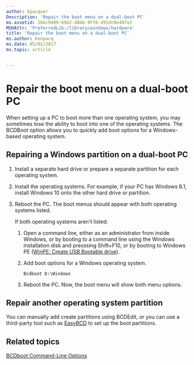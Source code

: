 ```yaml
---
author: kpacquer
Description: 'Repair the boot menu on a dual-boot PC'
ms.assetid: 166c9499-b9b2-48bb-9ff6-d91dc0e497a3
MSHAttr: 'PreferredLib:/library/windows/hardware'
title: 'Repair the boot menu on a dual-boot PC'
ms.author: kenpacq
ms.date: 05/02/2017
ms.topic: article


---
```


# Repair the boot menu on a dual-boot PC


When setting up a PC to boot more than one operating system, you may sometimes lose the ability to boot into one of the operating systems. The BCDBoot option allows you to quickly add boot options for a Windows-based operating system.

## <span id="Repairing_a_Windows_partition_on_a_dual-boot_PC"></span><span id="repairing_a_windows_partition_on_a_dual-boot_pc"></span><span id="REPAIRING_A_WINDOWS_PARTITION_ON_A_DUAL-BOOT_PC"></span>Repairing a Windows partition on a dual-boot PC


1.  Install a separate hard drive or prepare a separate partition for each operating system.

2.  Install the operating systems. For example, if your PC has Windows 8.1, install Windows 10 onto the other hard drive or partition.

3.  Reboot the PC. The boot menus should appear with both operating systems listed.

    If both operating systems aren't listed:

    1.  Open a command line, either as an administrator from inside Windows, or by booting to a command line using the Windows installation disk and presssing Shift+F10, or by booting to Windows PE ([WinPE: Create USB Bootable drive](winpe-create-usb-bootable-drive.md)).

    2.  Add boot options for a Windows operating system.

        ```
        Bcdboot D:\Windows
        ```

    3.  Reboot the PC. Now, the boot menu will show both menu options.

## <span id="Repair_another_operating_system_partition"></span><span id="repair_another_operating_system_partition"></span><span id="REPAIR_ANOTHER_OPERATING_SYSTEM_PARTITION"></span>Repair another operating system partition


You can manually add create partitions using BCDEdit, or you can use a third-party tool such as [EasyBCD](http://go.microsoft.com/fwlink/?LinkId=330254) to set up the boot partitions.

## <span id="related_topics"></span>Related topics


[BCDboot Command-Line Options](bcdboot-command-line-options-techref-di.md)

 

 






